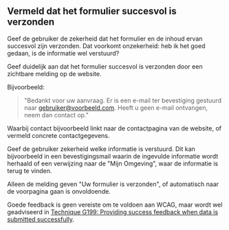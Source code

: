 ## Vermeld dat het formulier succesvol is verzonden

Geef de gebruiker de zekerheid dat het formulier en de inhoud ervan succesvol zijn verzonden. Dat voorkomt onzekerheid: heb ik het goed gedaan, is de informatie wel verstuurd?

Geef duidelijk aan dat het formulier succesvol is verzonden door een zichtbare melding op de website.

Bijvoorbeeld:

> "Bedankt voor uw aanvraag. Er is een e-mail ter bevestiging gestuurd naar gebruiker@voorbeeld.com. Heeft u geen e-mail ontvangen, neem dan contact op."

Waarbij contact bijvoorbeeld linkt naar de contactpagina van de website, of vermeld concrete contactgegevens.

Geef de gebruiker zekerheid welke informatie is verstuurd. Dit kan bijvoorbeeld in een bevestigingsmail waarin de ingevulde informatie wordt herhaald of een verwijzing naar de "Mijn Omgeving", waar de informatie is terug te vinden.

Alleen de melding geven "Uw formulier is verzonden", of automatisch naar de voorpagina gaan is onvoldoende.

Goede feedback is geen vereiste om te voldoen aan WCAG, maar wordt wel geadviseerd in [Technique G199: Providing success feedback when data is submitted successfully](https://www.w3.org/WAI/WCAG22/Techniques/general/G199.html).
